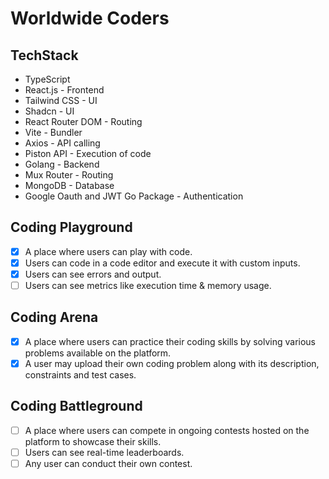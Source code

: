 # Worldwide Coders

## TechStack

- TypeScript
- React.js - Frontend
- Tailwind CSS - UI
- Shadcn - UI
- React Router DOM - Routing
- Vite - Bundler
- Axios - API calling
- Piston API - Execution of code
- Golang - Backend
- Mux Router - Routing
- MongoDB - Database
- Google Oauth and JWT Go Package - Authentication

## Coding Playground

- [x] A place where users can play with code.
- [x] Users can code in a code editor and execute it with custom inputs.
- [x] Users can see errors and output.
- [ ] Users can see metrics like execution time & memory usage.

## Coding Arena

- [x] A place where users can practice their coding skills by solving various problems
      available on the platform.
- [x] A user may upload their own coding problem along with its description, constraints
      and test cases.

## Coding Battleground

- [ ] A place where users can compete in ongoing contests hosted on the platform to
      showcase their skills.
- [ ] Users can see real-time leaderboards.
- [ ] Any user can conduct their own contest.
